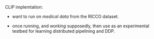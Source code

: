 CLIP implemtation: 

- want to run on *medical data* from the RICCO dataset.

- once running, and *working* supposedly, then use as an experimental testbed for learning distributed pipelining and DDP.
